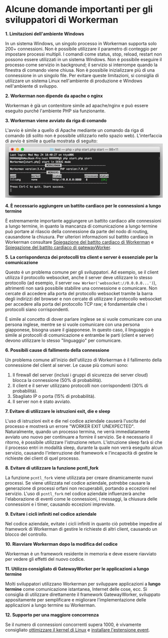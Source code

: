 # Alcune domande importanti per gli sviluppatori di Workerman

**1. Limitazioni dell'ambiente Windows**

In un sistema Windows, un singolo processo in Workerman supporta solo 200+ connessioni. Non è possibile utilizzare il parametro di conteggio per impostare processi multipli. I comandi come status, stop, reload, restart non possono essere utilizzati in un sistema Windows. Non è possibile eseguire il processo come servizio in background; il servizio si interrompe quando la finestra di comando viene chiusa. Non è possibile inizializzare più di una connessione in un singolo file. Per evitare queste limitazioni, si consiglia di utilizzare un sistema Linux nell'ambiente di produzione e Windows nell'ambiente di sviluppo.

**2. Workerman non dipende da apache o nginx**

Workerman è già un contenitore simile ad apache/nginx e può essere eseguito purché l'ambiente PHP sia funzionante.

**3. Workerman viene avviato da riga di comando**

L'avvio è simile a quello di Apache mediante un comando da riga di comando (di solito non è possibile utilizzarlo nello spazio web). L'interfaccia di avvio è simile a quella mostrata di seguito:
![](image/screenshot_1495622774534.png)

**4. È necessario aggiungere un battito cardiaco per le connessioni a lungo termine**

È estremamente importante aggiungere un battito cardiaco alle connessioni a lungo termine, in quanto la mancanza di comunicazione a lungo termine può portare al rilascio della connessione da parte del nodo di routing, causandone la chiusura. Per ulteriori informazioni sul battito cardiaco in Workerman consultare [Spiegazione del battito cardiaco di Workerman](faq/heartbeat.md) e [Spiegazione del battito cardiaco di gatewayWorker](https://www.workerman.net/doc/gateway-worker/heartbeat.html).

**5. La corrispondenza dei protocolli tra client e server è essenziale per la comunicazione**

Questo è un problema comune per gli sviluppatori. Ad esempio, se il client utilizza il protocollo websocket, anche il server deve utilizzare lo stesso protocollo (ad esempio, il server ```new Worker('websocket://0.0.0.0...')```), altrimenti non sarà possibile stabilire una connessione e comunicare. Non cercate di accedere alla porta del protocollo websocket tramite la barra degli indirizzi del browser e non cercate di utilizzare il protocollo websocket per accedere alla porta del protocollo TCP raw; è fondamentale che i protocolli siano corrispondenti. 

È simile al concetto di dover parlare inglese se si vuole comunicare con una persona inglese, mentre se si vuole comunicare con una persona giapponese, bisogna usare il giapponese. In questo caso, il linguaggio è simile ai protocolli di comunicazione e entrambe le parti (client e server) devono utilizzare lo stesso "linguaggio" per comunicare.

**6. Possibili cause di fallimento della connessione**

Un problema comune all'inizio dell'utilizzo di Workerman è il fallimento della connessione del client al server. Le cause più comuni sono:

1. Il firewall del server (inclusi i gruppi di sicurezza dei server cloud) blocca la connessione (50% di probabilità).
2. Il client e il server utilizzano protocolli non corrispondenti (30% di probabilità).
3. Sbagliato IP o porta (15% di probabilità).
4. Il server non è stato avviato.

**7. Evitare di utilizzare le istruzioni exit, die e sleep**

L'uso di istruzioni exit e die nel codice aziendale causerà l'uscita del processo e mostrerà un errore "WORKER EXIT UNEXPECTED". Naturalmente, quando un processo termina, ne verrà immediatamente avviato uno nuovo per continuare a fornire il servizio. Se è necessario il ritorno, è possibile utilizzare l'istruzione return. L'istruzione sleep farà sì che il processo entri in modalità sleep, durante la quale non verrà eseguito alcun servizio, causando l'interruzione del framework e l'incapacità di gestire le richieste dei client di quel processo.

**8. Evitare di utilizzare la funzione pcntl_fork**

La funzione `pcntl_fork` viene utilizzata per creare dinamicamente nuovi processi. Se viene utilizzata nel codice aziendale, potrebbe causare la generazione di processi orfani non recuperabili, portando a eccezioni nel servizio. L'uso di `pcntl_fork` nel codice aziendale influenzerà anche l'elaborazione di eventi come le connessioni, i messaggi, la chiusura delle connessioni e i timer, causando eccezioni impreviste.

**9. Evitare i cicli infiniti nel codice aziendale**

Nel codice aziendale, evitate i cicli infiniti in quanto ciò potrebbe impedire al framework di Workerman di gestire le richieste di altri client, causando un blocco del controllo.

**10. Riavviare Workerman dopo la modifica del codice**

Workerman è un framework residente in memoria e deve essere riavviato per vedere gli effetti del nuovo codice.

**11. Utilizzo consigliato di GatewayWorker per le applicazioni a lungo termine**

Molti sviluppatori utilizzano Workerman per sviluppare applicazioni a **lungo termine** come comunicazione istantanea, Internet delle cose, ecc. Si consiglia di utilizzare direttamente il framework GatewayWorker, sviluppato appositamente per semplificare e migliorare l'implementazione delle applicazioni a lungo termine su Workerman.

**12. Supporto per una maggiore concorrenza**

Se il numero di connessioni concorrenti supera 1000, è vivamente consigliato [ottimizzare il kernel di Linux](appendices/kernel-optimization.md) e [installare l'estensione event](appendices/install-extension.md).
